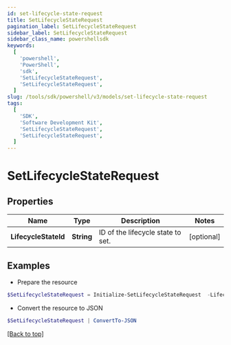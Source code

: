 ```yaml
---
id: set-lifecycle-state-request
title: SetLifecycleStateRequest
pagination_label: SetLifecycleStateRequest
sidebar_label: SetLifecycleStateRequest
sidebar_class_name: powershellsdk
keywords:
  [
    'powershell',
    'PowerShell',
    'sdk',
    'SetLifecycleStateRequest',
    'SetLifecycleStateRequest',
  ]
slug: /tools/sdk/powershell/v3/models/set-lifecycle-state-request
tags:
  [
    'SDK',
    'Software Development Kit',
    'SetLifecycleStateRequest',
    'SetLifecycleStateRequest',
  ]
---
```


# SetLifecycleStateRequest

## Properties

| Name | Type | Description | Notes |
| --- | --- | --- | --- |
| **LifecycleStateId** | **String** | ID of the lifecycle state to set. | [optional] |

## Examples

- Prepare the resource

```powershell
$SetLifecycleStateRequest = Initialize-SetLifecycleStateRequest  -LifecycleStateId 2c9180877a86e408017a8c19fefe046c
```

- Convert the resource to JSON

```powershell
$SetLifecycleStateRequest | ConvertTo-JSON
```

[[Back to top]](#)
